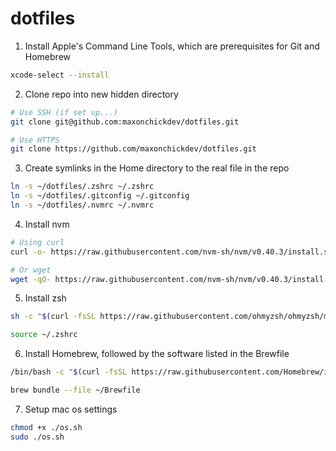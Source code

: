 # dotfiles

1. Install Apple's Command Line Tools, which are prerequisites for Git and Homebrew

```zsh
xcode-select --install
```

2. Clone repo into new hidden directory

```zsh
# Use SSH (if set up...)
git clone git@github.com:maxonchickdev/dotfiles.git

# Use HTTPS
git clone https://github.com/maxonchickdev/dotfiles.git
```

3. Create symlinks in the Home directory to the real file in the repo

```zsh
ln -s ~/dotfiles/.zshrc ~/.zshrc
ln -s ~/dotfiles/.gitconfig ~/.gitconfig
ln -s ~/dotfiles/.nvmrc ~/.nvmrc
```

4. Install nvm

```zsh
# Using curl
curl -o- https://raw.githubusercontent.com/nvm-sh/nvm/v0.40.3/install.sh | bash

# Or wget
wget -qO- https://raw.githubusercontent.com/nvm-sh/nvm/v0.40.3/install.sh | bash
```

5. Install zsh

```zsh
sh -c "$(curl -fsSL https://raw.githubusercontent.com/ohmyzsh/ohmyzsh/master/tools/install.sh)"

source ~/.zshrc
```

6. Install Homebrew, followed by the software listed in the Brewfile

```zsh
/bin/bash -c "$(curl -fsSL https://raw.githubusercontent.com/Homebrew/install/HEAD/install.sh)"

brew bundle --file ~/Brewfile
```

7. Setup mac os settings

```zsh
chmod +x ./os.sh
sudo ./os.sh
```
